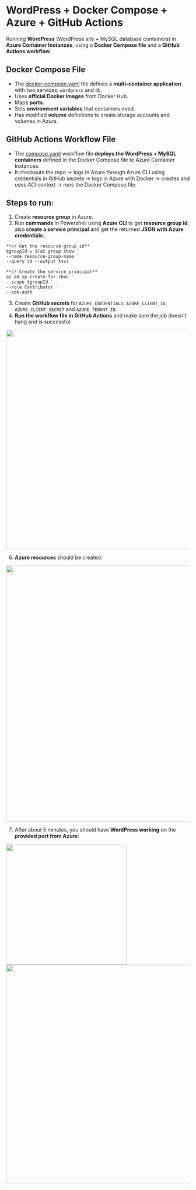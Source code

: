 # WordPress + Docker Compose + Azure + GitHub Actions
Running **WordPress** (WordPress site + MySQL database containers) in **Azure Container Instances**, using a **Docker Compose file** and a **GitHub Actions workflow**.

## Docker Compose File
  - The [docker-compose.yaml](https://github.com/evandonova/WordPress-Azure-GitHub-Actions/blob/main/docker-compose.yaml) file defines a **multi-container application** with two services: ```wordpress``` and ```db```.
  - Uses **official Docker images** from Docker Hub.
  - Maps **ports**.
  - Sets **environment variables** that containers need.
  - Has modified **volume** definitions to create storage accounts and volumes in Azure.

## GitHub Actions Workflow File
  - The [compose.yaml](https://github.com/evandonova/WordPress-Azure-GitHub-Actions/blob/main/.github/workflows/compose.yml) workflow file **deploys the WordPress + MySQL containers** defined in the Docker Compose file to Azure Container Instances.
  - It checkouts the repo -> logs in Azure through Azure CLI using credentials in GitHub secrets -> logs in Azure with Docker -> creates and uses ACI context -> runs the Docker Compose file.

## Steps to run:
  1) Create **resource group** in Azure.
  2) Run **commands** in Powershell using **Azure CLI** to get **resource group id**, also **create a service principal** and get the returned **JSON with Azure credentials**:

  ```
  **// Get the resource group id**
  $groupId = $(az group show `
  --name resource-group-name `
  --query id --output tsv)
  ```

  ```
  **// Create the service principal**
  az ad sp create-for-rbac `
  --scope $groupId `
  --role Contributor `
  --sdk-auth
  ```

  3) Create **GitHub secrets** for ```AZURE_CREDENTIALS```, ```AZURE_CLIENT_ID```, ```AZURE_CLIENT_SECRET``` and ```AZURE_TENANT_ID```.
  5) **Run the workflow file in GitHub Actions** and make sure the job doesn't hang and is successful:

<kbd><img src="https://github.com/evandonova/WordPress-Azure-GitHub-Actions/assets/69080997/d6847d29-af3f-4bf6-9b96-0a9bd8e9b77c" width="600"></kbd>

  6) **Azure resources** should be created:

<kbd><img src="https://github.com/evandonova/WordPress-Azure-GitHub-Actions/assets/69080997/74c9c104-de8b-4cb1-ad7a-f35064d19d0a" width="700"></kbd>

  7) After about 5 minutes, you should have **WordPress working** on the **provided port from Azure**:

<kbd><img src="https://github.com/evandonova/WordPress-Azure-GitHub-Actions/assets/69080997/3caeb42f-fcb7-415f-8c26-987fb98ab8da" width="330"></kbd>
<kbd><img src="https://github.com/evandonova/WordPress-Azure-GitHub-Actions/assets/69080997/7b755c3b-ae9f-4b7e-9877-e8ea6f1c68c5" width="600"></kbd>
